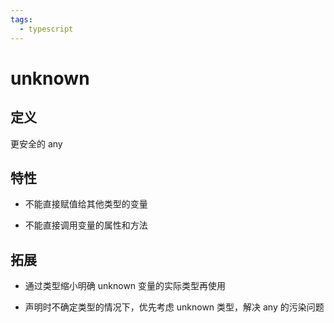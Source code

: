 ```yaml
---
tags:
  - typescript
---
```

# unknown

## 定义

更安全的 any

## 特性

- 不能直接赋值给其他类型的变量

- 不能直接调用变量的属性和方法

## 拓展

- 通过类型缩小明确 unknown 变量的实际类型再使用

- 声明时不确定类型的情况下，优先考虑 unknown 类型，解决 any 的污染问题